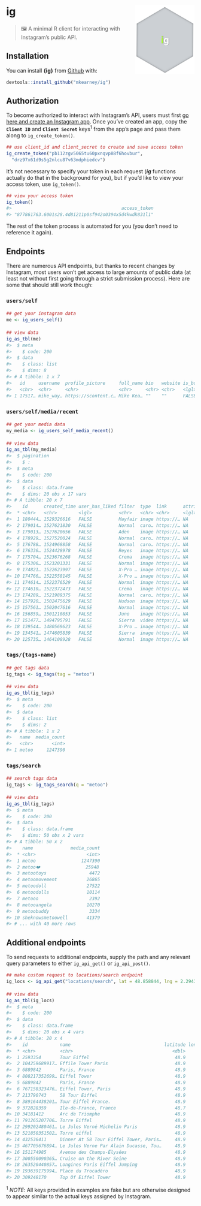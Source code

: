 
<!-- README.md is generated from README.Rmd. Please edit that file -->

# ig <img src="man/figures/logo.png" width="160px" align="right" />

> 🖼 A minimal R client for interacting with Instagram’s public API.

## Installation

You can install **{ig}** from [Github](https://github.com) with:

``` r
devtools::install_github("mkearney/ig")
```

## Authorization

To become authorized to interact with Instagram’s API, users must first
[go here and create an Instagram
app](https://www.instagram.com/developer). Once you’ve created an app,
copy the **`Client ID`** and **`Client Secret`** keys<sup>1</sup> from
the app’s page and pass them along to `ig_create_token()`.

``` r
## use client_id and client_secret to create and save access token
ig_create_token("pb112zgv5065tu60pxnqvp88f6hovbur", 
  "drz97x61d9s5g2nlcu87v63mdphiedcv")
```

It’s not necessary to specify your token in each request (***ig***
functions actually do that in the background for you), but if you’d like
to view your access token, use `ig_token()`.

``` r
## view your access token
ig_token()
#>                                         access_token 
#> "877861763.6001s28.4d8i211p0sf942o0394x5d4kwdk831l1" 
```

The rest of the token process is automated for you (you don’t need to
reference it again).

## Endpoints

There are numerous API endpoints, but thanks to recent changes by
Instagram, most users won’t get access to large amounts of public data
(at least not without first going through a strict submission process).
Here are some that should still work though:

### `users/self`

``` r
## get your instagram data
me <- ig_users_self()

## view data
ig_as_tbl(me)
#>  $ meta
#>    $ code: 200
#>  $ data
#>    $ class: list
#>    $ dims: 8
#> # A tibble: 1 x 7
#>   id     username  profile_picture     full_name bio   website is_business
#>   <chr>  <chr>     <chr>               <chr>     <chr> <chr>   <lgl>      
#> 1 17517… mike_way… https://scontent.c… Mike Kea… ""    ""      FALSE
```

### `users/self/media/recent`

``` r
## get your media data
my_media <- ig_users_self_media_recent()

## view data
ig_as_tbl(my_media)
#>  $ pagination
#>    $ :
#>  $ meta
#>    $ code: 200
#>  $ data
#>    $ class: data.frame
#>    $ dims: 20 obs x 17 vars
#> # A tibble: 20 x 7
#>    id      created_time user_has_liked filter  type  link      attribution
#>  * <chr>   <chr>        <lgl>          <chr>   <chr> <chr>     <lgl>      
#>  1 180444… 1529326616   FALSE          Mayfair image https://… NA         
#>  2 179014… 1527621830   FALSE          Normal  caro… https://… NA         
#>  3 179013… 1527620656   FALSE          Aden    image https://… NA         
#>  4 178929… 1527520024   FALSE          Normal  caro… https://… NA         
#>  5 176788… 1524968858   FALSE          Normal  caro… https://… NA         
#>  6 176336… 1524428978   FALSE          Reyes   image https://… NA         
#>  7 175704… 1523676268   FALSE          Crema   image https://… NA         
#>  8 175306… 1523201331   FALSE          Normal  image https://… NA         
#>  9 174821… 1522623997   FALSE          X-Pro … image https://… NA         
#> 10 174766… 1522558145   FALSE          X-Pro … image https://… NA         
#> 11 174614… 1522376529   FALSE          Normal  image https://… NA         
#> 12 174610… 1522372473   FALSE          Crema   image https://… NA         
#> 13 174289… 1521989375   FALSE          Normal  caro… https://… NA         
#> 14 157920… 1502475629   FALSE          Hudson  image https://… NA         
#> 15 157561… 1502047616   FALSE          Normal  image https://… NA         
#> 16 156859… 1501210853   FALSE          Juno    image https://… NA         
#> 17 151477… 1494795791   FALSE          Sierra  video https://… NA         
#> 18 139544… 1480569623   FALSE          X-Pro … image https://… NA         
#> 19 134541… 1474605839   FALSE          Sierra  image https://… NA         
#> 20 125735… 1464108928   FALSE          Normal  image https://… NA
```

### `tags/{tags-name}`

``` r
## get tags data
ig_tags <- ig_tags(tag = "metoo")

## view data
ig_as_tbl(ig_tags)
#>  $ meta
#>    $ code: 200
#>  $ data
#>    $ class: list
#>    $ dims: 2
#> # A tibble: 1 x 2
#>   name  media_count
#>   <chr>       <int>
#> 1 metoo     1247390
```

### `tags/search`

``` r
## search tags data
ig_tags <- ig_tags_search(q = "metoo")

## view data
ig_as_tbl(ig_tags)
#>  $ meta
#>    $ code: 200
#>  $ data
#>    $ class: data.frame
#>    $ dims: 50 obs x 2 vars
#> # A tibble: 50 x 2
#>    name              media_count
#>  * <chr>                   <int>
#>  1 metoo                 1247390
#>  2 metoo❤️                 25948
#>  3 metootoys                4472
#>  4 metoomovement           26865
#>  5 metoodoll               27522
#>  6 metoodolls              10114
#>  7 metooo                   2392
#>  8 metooangela             10270
#>  9 metoobuddy               3334
#> 10 sheknowsmetoowell       41379
#> # ... with 40 more rows
```

## Additional endpoints

To send requests to additional endpoints, supply the path and any
relevant query parameters to either `ig_api_get()` or `ig_api_post()`.

``` r
## make custom request to locations/search endpoint
ig_locs <- ig_api_get("locations/search", lat = 48.858844, lng = 2.294351)

## view data
ig_as_tbl(ig_locs)
#>  $ meta
#>    $ code: 200
#>  $ data
#>    $ class: data.frame
#>    $ dims: 20 obs x 4 vars
#> # A tibble: 20 x 4
#>    id            name                                   latitude longitude
#>  * <chr>         <chr>                                     <dbl>     <dbl>
#>  1 2593354       Tour Eiffel                                48.9      2.29
#>  2 104259689917… Effile Tower Paris                         48.9      2.30
#>  3 6889842       Paris, France                              48.9      2.35
#>  4 808217352699… Eiffel Tower                               48.9      2.30
#>  5 6889842       Paris, France                              48.9      2.35
#>  6 767158323476… Eiffel Tower, Paris                        48.9      2.30
#>  7 213790743     58 Tour Eiffel                             48.9      2.29
#>  8 389164438201… Tour Eiffel France.                        48.9      2.29
#>  9 372828359     Ile-de-France, France                      48.7      2.71
#> 10 34181412      Arc de Triomphe                            48.9      2.30
#> 11 791265207706… Torre Eiffel                               48.9      2.30
#> 12 299202480461… Le Jules Verné Michelin Paris              48.9      2.29
#> 13 521850351502… Torre eiffel                               48.9      2.30
#> 14 432536411     Dinner At 58 Tour Eiffel Tower, Paris…     48.9      2.29
#> 15 467705676894… Le Jules Verne Par Alain Ducasse, Tou…     48.9      2.30
#> 16 151174985     Avenue des Champs-Élysées                  48.9      2.30
#> 17 300550090365… Cruise on the River Seine                  48.9      2.29
#> 18 263520440857… Longines Paris Eiffel Jumping              48.9      2.29
#> 19 193639175994… Place du Trocadéro                         48.9      2.29
#> 20 309248170     Top Of Eiffel Tower                        48.9      2.31
```

<sup>1</sup> *NOTE*: All keys provided in examples are fake but are
otherwise designed to appear similar to the actual keys assigned by
Instagram.
